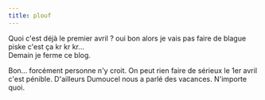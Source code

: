 ```yaml
---
title: plouf
---
```


Quoi c'est déjà le premier avril ? oui bon alors je vais pas faire de blague
piske c'est ça kr kr kr...  
Demain je ferme ce blog.

Bon... forcément personne n'y croit. On peut rien faire de sérieux le 1er
avril c'est pénible. D'ailleurs Dumoucel nous a parlé des vacances. N'importe
quoi.

